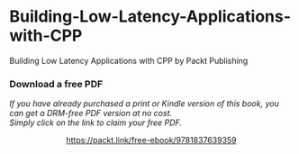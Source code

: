 # Building-Low-Latency-Applications-with-CPP
Building Low Latency Applications with CPP by Packt Publishing
### Download a free PDF

 <i>If you have already purchased a print or Kindle version of this book, you can get a DRM-free PDF version at no cost.<br>Simply click on the link to claim your free PDF.</i>
<p align="center"> <a href="https://packt.link/free-ebook/9781837639359">https://packt.link/free-ebook/9781837639359 </a> </p>